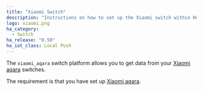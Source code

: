 ```yaml
---
title: "Xiaomi Switch"
description: "Instructions on how to set up the Xiaomi switch within Home Assistant."
logo: xiaomi.png
ha_category:
  - Switch
ha_release: "0.50"
ha_iot_class: Local Push
---
```


The `xiaomi_aqara` switch platform allows you to get data from your [Xiaomi aqara](https://www.mi.com/en/) switches.

The requirement is that you have set up [Xiaomi aqara](/integrations/xiaomi_aqara/).
